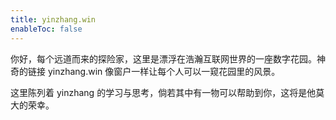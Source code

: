 ```yaml
---
title: yinzhang.win
enableToc: false
---
```

你好，每个远道而来的探险家，这里是漂浮在浩瀚互联网世界的一座数字花园。神奇的链接 yinzhang.win 像窗户一样让每个人可以一窥花园里的风景。

这里陈列着 yinzhang 的学习与思考，倘若其中有一物可以帮助到你，这将是他莫大的荣幸。 
